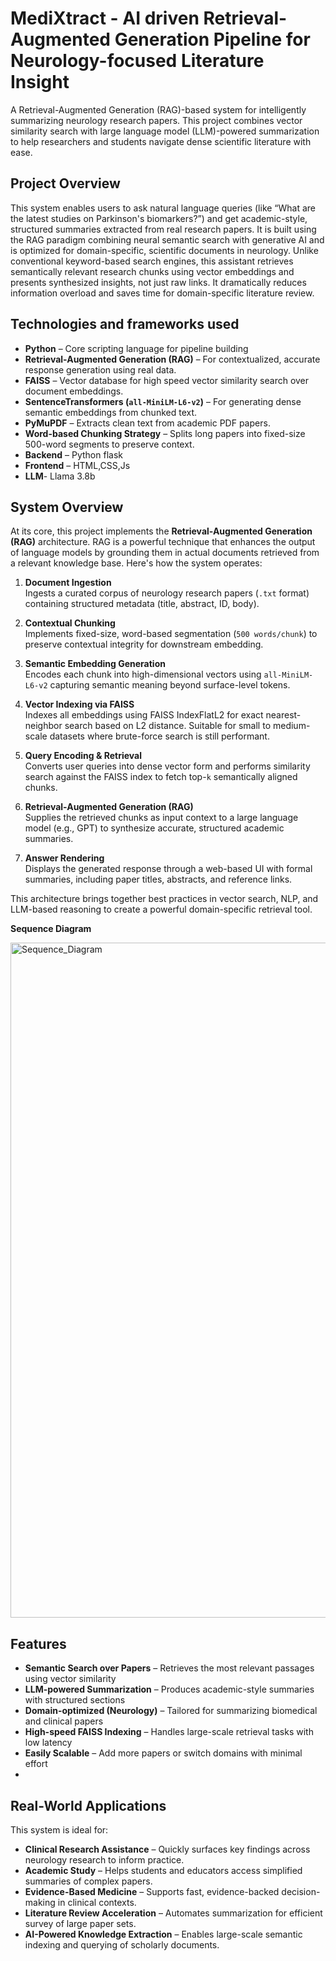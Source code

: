# MediXtract - AI driven Retrieval-Augmented Generation Pipeline for Neurology-focused Literature Insight


A Retrieval-Augmented Generation (RAG)-based system for intelligently summarizing neurology research papers. This project combines vector similarity search with large language model (LLM)-powered summarization to help researchers and students navigate dense scientific literature with ease.



## Project Overview

This system enables users to ask natural language queries (like “What are the latest studies on Parkinson's biomarkers?”) and get academic-style, structured summaries extracted from real research papers. It is built using the RAG paradigm  combining neural semantic search with generative AI  and is optimized for domain-specific, scientific documents in neurology.
Unlike conventional keyword-based search engines, this assistant retrieves semantically relevant research chunks using vector embeddings and presents synthesized insights, not just raw links. It dramatically reduces information overload and saves time for domain-specific literature review.




## Technologies and frameworks used

- **Python** – Core scripting language for pipeline building
- **Retrieval-Augmented Generation (RAG)** – For contextualized, accurate response generation using real data.
- **FAISS** – Vector database for high speed vector similarity search over document embeddings.
- **SentenceTransformers (`all-MiniLM-L6-v2`)** – For generating dense semantic embeddings from chunked text.
- **PyMuPDF** – Extracts clean text from academic PDF papers.
- **Word-based Chunking Strategy** – Splits long papers into fixed-size 500-word segments to preserve context.
- **Backend** – Python flask 
- **Frontend** – HTML,CSS,Js
- **LLM**- Llama 3.8b



## System Overview

At its core, this project implements the **Retrieval-Augmented Generation (RAG)** architecture. RAG is a powerful technique that enhances the output of language models by grounding them in actual documents retrieved from a relevant knowledge base. Here's how the system operates:

1. **Document Ingestion**  
   Ingests a curated corpus of neurology research papers (`.txt` format) containing structured metadata (title, abstract, ID, body).

2. **Contextual Chunking**  
   Implements fixed-size, word-based segmentation (`500 words/chunk`) to preserve contextual integrity for downstream embedding.

3. **Semantic Embedding Generation**  
   Encodes each chunk into high-dimensional vectors using `all-MiniLM-L6-v2`  capturing semantic meaning beyond surface-level tokens.

4. **Vector Indexing via FAISS**  
   Indexes all embeddings using FAISS IndexFlatL2 for exact nearest-neighbor search based on L2 distance. Suitable for small to medium-scale datasets where brute-force search is still performant.

5. **Query Encoding & Retrieval**  
   Converts user queries into dense vector form and performs similarity search against the FAISS index to fetch top-`k` semantically aligned chunks.

6. **Retrieval-Augmented Generation (RAG)**  
   Supplies the retrieved chunks as input context to a large language model (e.g., GPT) to synthesize accurate, structured academic summaries.

7. **Answer Rendering**  
   Displays the generated response through a web-based UI with formal summaries, including paper titles, abstracts, and reference links.


This architecture brings together best practices in vector search, NLP, and LLM-based reasoning to create a powerful domain-specific retrieval tool.

**Sequence Diagram**

<img width="1920" height="1080" alt="Sequence_Diagram" src="https://github.com/user-attachments/assets/3507819c-1420-4c4c-a052-b90edc171ba8" />




## Features

-  **Semantic Search over Papers** – Retrieves the most relevant passages using vector similarity
-  **LLM-powered Summarization** – Produces academic-style summaries with structured sections
-  **Domain-optimized (Neurology)** – Tailored for summarizing biomedical and clinical papers
-  **High-speed FAISS Indexing** – Handles large-scale retrieval tasks with low latency
-  **Easily Scalable** – Add more papers or switch domains with minimal effort
-  

##  Real-World Applications

This system is ideal for:

- **Clinical Research Assistance** – Quickly surfaces key findings across neurology research to inform practice.
- **Academic Study** – Helps students and educators access simplified summaries of complex papers.
- **Evidence-Based Medicine** – Supports fast, evidence-backed decision-making in clinical contexts.
- **Literature Review Acceleration** – Automates summarization for efficient survey of large paper sets.
- **AI-Powered Knowledge Extraction** – Enables large-scale semantic indexing and querying of scholarly documents.


